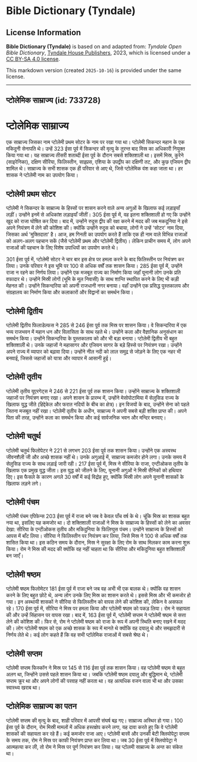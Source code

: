 # Bible Dictionary (Tyndale)

## License Information

**Bible Dictionary (Tyndale)** is based on and adapted from: _Tyndale Open Bible Dictionary_, [Tyndale House Publishers](https://tyndaleopenresources.com/), 2023, which is licensed under a [CC BY-SA 4.0 license](https://creativecommons.org/licenses/by-sa/4.0/legalcode.en).

This markdown version (created `2025-10-16`) is provided under the same license.



--------------------------------

## प्टोलेमिक साम्राज्य (id: 733728)

प्टोलेमिक साम्राज्य
===================

एक साम्राज्य जिसका नाम प्टोलेमी प्रथम सोटर के नाम पर रखा गया था। प्टोलेमी सिकन्दर महान के एक मकिदुनी सेनापति थे। उन्हें 323 ईसा पूर्व में सिकन्दर की मृत्यु के तुरन्त बाद मिस्र का अधिकारी नियुक्त किया गया था। यह साम्राज्य तीसरी शताब्दी ईसा पूर्व के दौरान सबसे शक्तिशाली था। इसमें मिस्र, कुरेने (साइरेनिका), दक्षिण सीरिया, फिलिस्तीन, साइप्रस, एशिया के उपद्वीप का दक्षिणी तट, और कुछ एजियन द्वीप शामिल थे। साम्राज्य के सभी शासक एक ही परिवार से आए थे, जिसे प्टोलेमिक वंश कहा जाता था। हर शासक ने प्टोलेमी नाम का उपयोग किया।

प्टोलेमी प्रथम सोटर
-------------------

प्टोलेमी ने सिकन्दर के साम्राज्य के हिस्सों पर शासन करने वाले अन्य अगुओं के खिलाफ कई लड़ाइयाँ लड़ीं। उन्होंने इनमें से अधिकांश लड़ाइयाँ जीतीं। 305 ईसा पूर्व में, वह इतना शक्तिशाली हो गए कि उन्होंने खुद को राजा घोषित कर दिया। बाद में, उन्होंने रुदुस द्वीप की रक्षा करने में मदद की जब मकदूनिया ने इसे अपने नियंत्रण में लेने की कोशिश की। क्योंकि उन्होंने रुदुस को बचाया, लोगों ने उन्हें 'सोटर' नाम दिया, जिसका अर्थ 'मुक्तिदाता' है। आज, हम गिनती का उपयोग करते हैं ताकि एक ही नाम वाले विभिन्न राजाओं को अलग\-अलग पहचान सकें (जैसे प्टोलेमी प्रथम और प्टोलेमी द्वितीय)। लेकिन प्राचीन समय में, लोग अपने राजाओं की पहचान के लिए विशेष उपाधियों का उपयोग करते थे।

301 ईसा पूर्व में, प्टोलेमी सोटर ने चार बार इस क्षेत्र पर हमला करने के बाद फिलिस्तीन पर नियंत्रण कर लिया। उनके परिवार ने इस भूमि पर 100 से अधिक वर्षों तक शासन किया। 285 ईसा पूर्व में, उन्होंने राजा न रहने का निर्णय लिया। उन्होंने एक मजबूत राज्य का निर्माण किया जहाँ यूनानी लोग उनके प्रति वफादार थे। उन्होंने मिस्री लोगों (भूमि के मूल निवासी) के साथ शान्ति स्थापित करने के लिए भी कड़ी मेहनत की। उन्होंने सिकन्दरिया को अपनी राजधानी नगर बनाया। वहाँ उन्होंने एक प्रसिद्ध पुस्तकालय और संग्रहालय का निर्माण किया और कलाकारों और विद्वानों का समर्थन किया।

प्टोलेमी द्वितीय
----------------

प्टोलेमी द्वितीय फिलाडेल्फस ने 285 से 246 ईसा पूर्व तक मिस्र पर शासन किया। वे सिकन्दरिया में एक भव्य राजभवन में महान धन और विलासिता के साथ रहते थे। उन्होंने कला और वैज्ञानिक अनुसंधान का समर्थन किया। उन्होंने सिकन्दरिया के पुस्तकालय को और भी बड़ा बनाया। प्टोलेमी द्वितीय भी बहुत शक्तिशाली थे। उनके जहाजों ने महासागर और एजियन सागर के बड़े हिस्से पर नियंत्रण रखा। उन्होंने अपने राज्य में व्यापार को बढ़ावा दिया। उन्होंने नील नदी को लाल समुद्र से जोड़ने के लिए एक नहर भी बनवाई, जिससे जहाजों को यात्रा और व्यापार में आसानी हुई।

प्टोलेमी तृतीय
--------------

प्टोलेमी तृतीय यूएरगेट्स ने 246 से 221 ईसा पूर्व तक शासन किया। उन्होंने साम्राज्य के शक्तिशाली जहाजों पर नियंत्रण बनाए रखा। अपने शासन के प्रारम्भ में, उन्होंने मेसोपोटामिया में सेलुसिड राज्य के खिलाफ युद्ध जीते (हिद्देकेल और फरात नदियों के बीच का क्षेत्र)। इन विजयों के बाद, उन्होंने सेना को पहले जितना मजबूत नहीं रखा। प्टोलेमी तृतीय के अधीन, साम्राज्य ने अपनी सबसे बड़ी शक्ति प्राप्त की। अपने पिता की तरह, उन्होंने कला का समर्थन किया और कई सार्वजनिक भवन और मन्दिर बनवाए।

प्टोलेमी चतुर्थ
---------------

प्टोलेमी चतुर्थ फिलोपेटर ने 221 से लगभग 203 ईसा पूर्व तक शासन किया। उन्होंने एक अस्वस्थ जीवनशैली जी और अच्छे शासक नहीं थे। उनके अगुआई में, साम्राज्य कमजोर होने लगा। उनके समय में सेलुसिड राज्य के साथ लड़ाई जारी रही। 217 ईसा पूर्व में, मिस्र ने सीरिया के राजा, एन्टीओकस तृतीय के खिलाफ एक प्रमुख युद्ध जीता। इस युद्ध को जीतने के लिए, यूनानी अगुओं ने मिस्री सैनिकों को हथियार दिए। इस फैसले के कारण अगले 30 वर्षों में कई विद्रोह हुए, क्योंकि मिस्री लोग अपने यूनानी शासकों के खिलाफ लड़ने लगे।

प्टोलेमी पंचम
-------------

प्टोलेमी पंचम एपिफेन्स 203 ईसा पूर्व में राजा बने जब वे केवल पाँच वर्ष के थे। चूंकि मिस्र का शासक बहुत नया था, इसलिए यह कमजोर था। दो शक्तिशाली राजाओं ने मिस्र के साम्राज्य के हिस्सों को लेने का अवसर देखा: सीरिया के एन्टीओकस तृतीय और मकिदुनिया के फिलिप्पुस पंचम। उन्होंने साम्राज्य के हिस्सों को आपस में बाँट लिया। सीरिया ने फिलिस्तीन पर नियंत्रण कर लिया, जिसे मिस्र ने 100 से अधिक वर्षों तक शासित किया था। इस कठिन समय के दौरान, मिस्र ने सुरक्षा के लिए रोम के साथ मिलकर काम करना शुरू किया। रोम ने मिस्र की मदद की क्योंकि वह नहीं चाहता था कि सीरिया और मकिदुनिया बहुत शक्तिशाली बन जाएँ।

प्टोलेमी षष्ठम
--------------

प्टोलेमी षष्ठम फिलोमेटर 181 ईसा पूर्व में राजा बने जब वह अभी भी एक बालक थे। क्योंकि वह शासन करने के लिए बहुत छोटे थे, अन्य लोग उनके लिए मिस्र का शासन करते थे। इससे मिस्र और भी कमजोर हो गया। इन अस्थायी शासकों ने सीरिया से फिलिस्तीन को वापस लेने की कोशिश की, लेकिन वे असफल रहे। 170 ईसा पूर्व में, सीरिया ने मिस्र पर हमला किया और प्टोलेमी षष्ठम को पकड़ लिया। रोम ने सहायता की और उन्हें सिंहासन पर वापस रखा। बाद में, 163 ईसा पूर्व में, प्टोलेमी सप्तम ने प्टोलेमी षष्ठम से सत्ता लेने की कोशिश की। फिर से, रोम ने प्टोलेमी षष्ठम को राजा के रूप में अपनी स्थिति बनाए रखने में मदद की। लोग प्टोलेमी षष्ठम को एक अच्छे शासक के रूप में मानते थे क्योंकि वह दयालु थे और समझदारी से निर्णय लेते थे। कई लोग कहते हैं कि वह सभी प्टॉलेमिक राजाओं में सबसे श्रेष्ठ थे।

प्टोलेमी सप्तम
--------------

प्टोलेमी सप्तम फिस्कॉन ने मिस्र पर 145 से 116 ईसा पूर्व तक शासन किया। वह प्टोलेमी षष्ठम से बहुत अलग था, जिन्होंने उससे पहले शासन किया था। जबकि प्टोलेमी षष्ठम दयालु और बुद्धिमान थे, प्टोलेमी सप्तम क्रूर था और अपने लोगों की परवाह नहीं करता था। वह अत्यधिक वजन वाला भी था और उसका स्वास्थ्य खराब था।

प्टोलेमिक साम्राज्य का पतन
--------------------------

प्टोलेमी सप्तम की मृत्यु के बाद, शाही परिवार में आपसी संघर्ष बढ़ गए। साम्राज्य अस्थिर हो गया। 100 ईसा पूर्व के दौरान, रोम मिस्री मामलों में अधिक हस्तक्षेप करने लगा, यह दावा करते हुए कि वे प्टोलेमी शासकों की सहायता कर रहे हैं। कई कमजोर राजा आए। प्टोलेमी बारवें और उनकी बेटी क्लियोपेट्रा सप्तम के समय तक, रोम ने मिस्र पर काफी नियंत्रण प्राप्त कर लिया था। जब 30 ईसा पूर्व में क्लियोपेट्रा ने आत्महत्या कर ली, तो रोम ने मिस्र पर पूर्ण नियंत्रण कर लिया। यह प्टोलमी साम्राज्य के अन्त का संकेत था।


